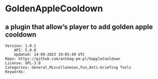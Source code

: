 # GoldenAppleCooldown
## a plugin that allow’s player to add golden apple cooldown
```properties
Version: 1.0.1
    API: 5.0.0
    Updated: 14-09-2023 19:05:49 UTC
Repo: https://github.com/antbag-pm-pl/GappleCooldown
License: GPL-3.0
Categories: General,Miscellaneous,Fun,Anti-Griefing Tools
Keywords: 
```